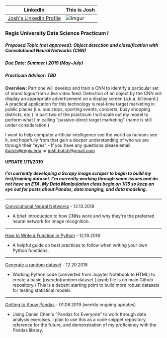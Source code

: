 <HEAD>  
<!-- Global site tag (gtag.js) - Google Analytics -->
<script async src="https://www.googletagmanager.com/gtag/js?id=UA-116290644-1"></script>
<script>
  window.dataLayer = window.dataLayer || [];
  function gtag(){dataLayer.push(arguments);}
  gtag('js', new Date());

  gtag('config', 'UA-116290644-1');
</script>
</HEAD>

<script type="text/javascript" src="https://platform.linkedin.com/badges/js/profile.js" async defer></script>

LinkedIn | This is Josh
:------------: | -------------
[Josh's LinkedIn Profile](https://www.linkedin.com/in/joshbutch?trk=profile-badge) | ![Imgur](https://i.imgur.com/J3e3ldPb.jpg)

<h3>Regis University Data Science Practicum I</h3>
<h5>Proposed Topic (not approved):  Object detection and classification with Convolutional Neural Networks (CNN)</h5>
<h5>Due Date:  Summer I 2019 (May-July)</h5>
<h5>Practicum Advisor:  TBD</h5>

__Overview:__  Part one will develop and train a CNN to identify a particular set of brand logos from a live video feed.  Detection of an object by the CNN will display an appropriate advertisement on a display screen (a.k.a. billboard.)  A practical application for this technology is real-time target marketing in public places (i.e. bus stops, sporting events, concerts, busy shopping districts, etc.)  In part two of the practicum I will scale out my model to perform what I'm calling "passive-direct target marketing" (name is still under consideration.)<br>

I want to help computer artificial intelligence see the world as humans see it, and hopefully from that gain a deeper understanding of who we are through their "eyes" -  If you have any questions please email: jbutch@regis.edu or josh.butch@gmail.com

<h4>UPDATE 1/11/2019</h4><h5>I'm currently developing a Scrapy image scraper to begin to build my test/training dataset.  I'm currently working through some issues and do not have an ETA.  My Data Manipulation class begin on 1/15 so keep an eye out for posts about Pandas, data munging, and data modeling.</h5>

***

[Convolutional Neural Networks](cnninfo.md) - 12.13.2018<br>
  - A brief introduction to how CNNs work and why they're the preferred neural network for image recognition.
  
***

[How to Write a Function in Python](functions.md) - 12.19.2018<br>
  - A helpful guide on best practices to follow when writing your own Python functions.
  
***

[Generate a random dataset](randomdataset.html) - 12.20.2018<br>
  - Working Python code (converted from Jupyter Notebook to HTML) to create a basic (pseudo)random dataset (.ipynb file is on main Github repository.)  This is a decent starting point to build more robust datasets for testing statistical models.
  
***

[Getting to Know Pandas](pandas.html) - 01.08.2019 (weekly ongoing updates)<br>
  - Using Daniel Chen's "Pandas for Everyone" to work through data analysis exercises.  I plan to use this as a code snippet repository, reference for the future, and demonstration of my proficiency with the Pandas library.

